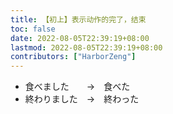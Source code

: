 ```yaml
---
title: 【初上】表示动作的完了，结束
toc: false
date: 2022-08-05T22:39:19+08:00
lastmod: 2022-08-05T22:39:19+08:00
contributors: ["HarborZeng"]
---
```


- 食べました　　→　食べた
- 終わりました　→　終わった

